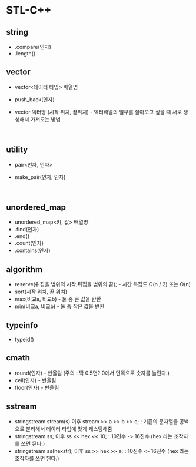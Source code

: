 # STL-C++

## string
- .compare(인자)
- .length()

## vector
- vector<데이터 타입> 배열명
- push_back(인자)
- vector<int> 벡터명 (시작 위치, 끝위치) - 벡터배열의 일부를 잘아오고 싶을 때 새로 생성해서 가져오는 방법

  <br>

## utility
- pair<인자, 인자>
- make_pair(인자, 인자)

  <br>

## unordered_map
- unordered_map<키, 값> 배열명
- .find(인자)
- .end()
- .count(인자)
- .contains(인자)

## algorithm

- reserve(뒤집을 범위의 시작,뒤집을 범위의 끝); - 시간 복잡도 O(n / 2) 또는 O(n)
- sort(시작 위치, 끝 위치)
- max(비교a, 비교b) - 둘 중 큰 값을 반환
- min(비교a, 비교b) - 둘 중 작은 값을 반환

## typeinfo
- typeid()

## cmath
- round(인자) - 반올림 (주의 : 딱 0.5면? 0에서 먼쪽으로 숫자를 늘린다.)
- ceil(인자) - 반올림
- floor(인자) - 반올림


## sstream

- stringstream stream(s) 이후 stream >> a >> b >> c;  : 기존의 문자열을 공백으로 분리해서 데이터 타입에 맞게 캐스팅해줌
- stringstream ss; 이후 ss << hex << 10; : 10진수 -> 16진수 (hex 라는 조작자를 쓰면 된다.)
- stringstream ss(hexstr); 이후 ss >> hex >> a; : 10진수 <- 16진수 (hex 라는 조작자를 쓰면 된다.)



